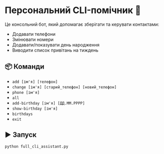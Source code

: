 # Персональний CLI-помічник 🧠

Це консольний бот, який допомагає зберігати та керувати контактами:
- Додавати телефони
- Змінювати номери
- Додавати/показувати день народження
- Виводити список привітань на тиждень

## 📦 Команди

- `add [ім'я] [телефон]`
- `change [ім'я] [старий_телефон] [новий_телефон]`
- `phone [ім'я]`
- `all`
- `add-birthday [ім'я] [ДД.ММ.РРРР]`
- `show-birthday [ім'я]`
- `birthdays`
- `exit`

## ▶️ Запуск

```bash
python full_cli_assistant.py
